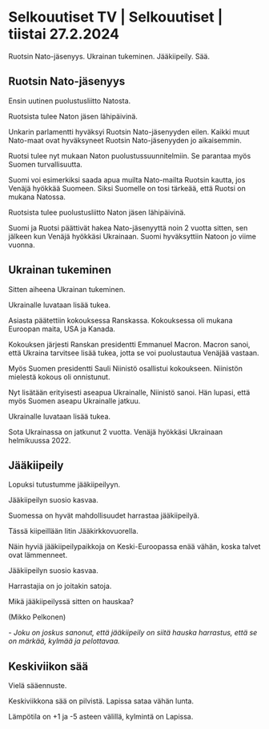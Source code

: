 # Selkouutiset TV \| Selkouutiset \| tiistai 27.2.2024

Ruotsin Nato-jäsenyys. Ukrainan tukeminen. Jääkiipeily. Sää.

## Ruotsin Nato-jäsenyys

Ensin uutinen puolustusliitto Natosta.

Ruotsista tulee Naton jäsen lähipäivinä.

Unkarin parlamentti hyväksyi Ruotsin Nato-jäsenyyden eilen. Kaikki muut Nato-maat ovat hyväksyneet Ruotsin Nato-jäsenyyden jo aikaisemmin.

Ruotsi tulee nyt mukaan Naton puolustussuunnitelmiin. Se parantaa myös Suomen turvallisuutta.

Suomi voi esimerkiksi saada apua muilta Nato-mailta Ruotsin kautta, jos Venäjä hyökkää Suomeen. Siksi Suomelle on tosi tärkeää, että Ruotsi on mukana Natossa.

Ruotsista tulee puolustusliitto Naton jäsen lähipäivinä.

Suomi ja Ruotsi päättivät hakea Nato-jäsenyyttä noin 2 vuotta sitten, sen jälkeen kun Venäjä hyökkäsi Ukrainaan. Suomi hyväksyttiin Natoon jo viime vuonna.

## Ukrainan tukeminen

Sitten aiheena Ukrainan tukeminen.

Ukrainalle luvataan lisää tukea.

Asiasta päätettiin kokouksessa Ranskassa. Kokouksessa oli mukana Euroopan maita, USA ja Kanada.

Kokouksen järjesti Ranskan presidentti Emmanuel Macron. Macron sanoi, että Ukraina tarvitsee lisää tukea, jotta se voi puolustautua Venäjää vastaan.

Myös Suomen presidentti Sauli Niinistö osallistui kokoukseen. Niinistön mielestä kokous oli onnistunut.

Nyt lisätään erityisesti aseapua Ukrainalle, Niinistö sanoi. Hän lupasi, että myös Suomen aseapu Ukrainalle jatkuu.

Ukrainalle luvataan lisää tukea.

Sota Ukrainassa on jatkunut 2 vuotta. Venäjä hyökkäsi Ukrainaan helmikuussa 2022.

## Jääkiipeily

Lopuksi tutustumme jääkiipeilyyn.

Jääkiipeilyn suosio kasvaa.

Suomessa on hyvät mahdollisuudet harrastaa jääkiipeilyä.

Tässä kiipeillään Iitin Jääkirkkovuorella.

Näin hyviä jääkiipeilypaikkoja on Keski-Euroopassa enää vähän, koska talvet ovat lämmenneet.

 Jääkiipeilyn suosio kasvaa.

Harrastajia on jo joitakin satoja.

Mikä jääkiipeilyssä sitten on hauskaa?

(Mikko Pelkonen)

*- Joku on joskus sanonut, että jääkiipeily on siitä hauska harrastus, että se on märkää, kylmää ja pelottavaa.*

## Keskiviikon sää

Vielä sääennuste.

Keskiviikkona sää on pilvistä. Lapissa sataa vähän lunta.

Lämpötila on +1 ja -5 asteen välillä, kylmintä on Lapissa.

